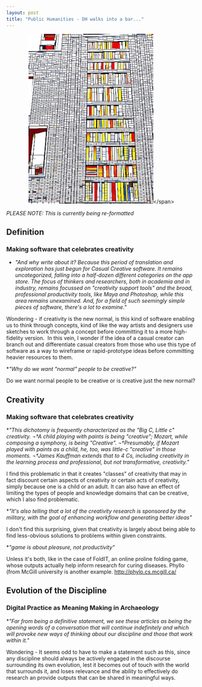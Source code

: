 ```yaml
---
layout: post
title: "Public Humanities - DH walks into a bar..."
---
```


<span style="display:block;text-align:center">![ A stylized image of the side of a building, in which part of the wall is painted to look like a books on a shelf.](/images/public-humanities.jpg "Credit:https://www.flickr.com/photos/andrevanbortel/3745527869")</span>

_PLEASE NOTE: This is currently being re-formatted_
  
## Definition 

### Making software that celebrates creativity

* _"And why write about it? Because this period of translation and exploration has just begun for Casual Creative software. It remains uncategorized, falling into a half-dozen different categories on the app store. The focus of thinkers and researchers, both in academia and in industry, remains focussed on "creativity support tools" and the broad, professional productivity tools, like Maya and Photoshop, while this area remains unexamined. And, for a field of such seemingly simple pieces of software, there's a lot to examine."_

Wondering - if creativity is the new normal, is this kind of software enabling us to think through concepts, kind of like the way artists and designers use sketches to work through a concept before committing it to a more high-fidelity version.  In this vein, I wonder if the idea of a casual creator can branch out and differentiate casual creators from those who use this type of software as a way to wireframe or rapid-prototype ideas before committing heavier resources to them. 

*_"Why do we want "normal" people to be creative?"_

 Do we want normal people to be creative or is creative just the new normal?

## Creativity

### Making software that celebrates creativity

*_"This dichotomy is frequently characterized as the "Big C, Little c" creativity. ¬†A child playing with paints is being "creative"; Mozart, while composing a symphony, is being "Creative". ¬†Presumably, if Mozart played with paints as a child, he, too, was little-c "creative" in those moments. ¬†James Kauffman extends that to 4 Cs, including creativity in the learning process and professional, but not transformative, creativity."_

 I find this problematic in that it creates "classes" of creativity that may in fact discount certain aspects of creativity or certain acts of creativity, simply because one is a child or an adult. It can also have an effect of limiting the types of people and knowledge domains that can be creative, which I also find problematic.
 
 *_"It's also telling that a lot of the creativity research is sponsored by the military, with the goal of enhancing workflow and generating better ideas"_
 
 I don't find this surprising, given that creativity is largely about being able to find less-obvious solutions to problems within given constraints.
 
 *_"game is about pleasure, not productivity"_
 
  Unless it's both, like in the case of FoldIT, an online proline folding game, whose outputs actually help inform research for curing diseases. Phyllo (from McGill university is another example. http://phylo.cs.mcgill.ca/
  
## Evolution of the Discipline

### Digital Practice as Meaning Making in Archaeology

*_"Far from being a definitive statement, we see these articles as being the opening words of a conversation that will continue indefinitely and which will provoke new ways of thinking about our discipline and those that work within it."_

 Wondering - It seems odd to have to make a statement such as this, since any discipline should always be actively engaged in the discourse surrounding its own evolution, lest it becomes out of touch with the world that surrounds it, and loses relevance and the ability to effectively do research an provide outputs that can be shared in meaningful ways.
  
  
